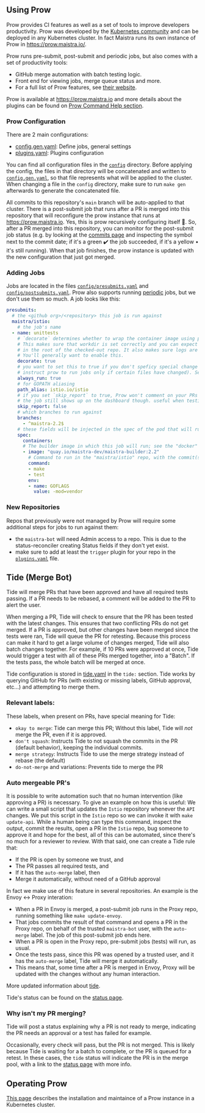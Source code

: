 ## Using Prow

Prow provides CI features as well as a set of tools to improve developers productivity. Prow was developed by the [Kubernetes community](https://github.com/kubernetes/test-infra/tree/master/prow) and can be deployed in any Kubernetes cluster. In fact Maistra runs its own instance of Prow in https://prow.maistra.io/.

Prow runs pre-submit, post-submit and periodic jobs, but also comes with a set of productivity tools:
* GitHub merge automation with batch testing logic.
* Front end for viewing jobs, merge queue status and more.
* For a full list of Prow features, see [their website](https://github.com/kubernetes/test-infra/tree/master/prow).

Prow is available at https://prow.maistra.io and more details about the plugins can be found on [Prow Command Help section](https://prow.maistra.io/command-help).


### Prow Configuration

There are 2 main configurations:
* [config.gen.yaml](config.gen.yaml): Define jobs, general settings
* [plugins.yaml](plugins.yaml): Plugins configuration

You can find all configuration files in the [`config`](config) directory. Before applying the config, the files in that directory will be concatenated and written to [`config.gen.yaml`](config.gen.yaml), so that file represents what will be applied to the cluster. When changing a file in the `config` directory, make sure to run `make gen` afterwards to generate the concatenated file. 

All commits to this repository's `main` branch will be auto-applied to that cluster. There is a post-submit job that runs after a PR is merged into this repository that will reconfigure the prow instance that runs at https://prow.maistra.io. Yes, this is prow recursively configuring itself 🤯. So, after a PR merged into this repository, you can monitor for the post-submit job status (e.g. by looking at the [commits page](https://github.com/maistra/test-infra/commits/main) and inspecting the symbol next to the commit date; if it's a green ✔️ the job succeeded, if it's a yellow • it's still running). When that job finishes, the prow instance is updated with the new configuration that just got merged.

### Adding Jobs

Jobs are located in the files [`config/presubmits.yaml`](config/presubmits.yaml) and [`config/postsubmits.yaml`](config/postsubmits.yaml). Prow also supports running [periodic](config/periodics.yaml) jobs, but we don't use them so much. A job looks like this:

```yaml
presubmits:
  # the <github org>/<repository> this job is run against
  maistra/istio:
    # the job's name
  - name: unittests
    # `decorate` determines whether to wrap the container image using prow's init containers.
    # This makes sure that workdir is set correctly and you can expect to run your commands
    # in the root of the checked-out repo. It also makes sure logs are uploaded to GCS.
    # You'll generally want to enable this.
    decorate: true
    # you want to set this to true if you don't speficy special change patterns (you can
    # instruct prow to run jobs only if certain files have changed). See upstream docs
    always_run: true
    # for GOPATH aliasing
    path_alias: istio.io/istio
    # if you set `skip_report` to true, Prow won't comment on your PRs or add status fields.
    # the job still shows up on the dashboard though. useful when testing
    skip_report: false
    # which branches to run against
    branches:
      - ^maistra-2.2$
    # these fields will be injected in the spec of the pod that will run your test.
    spec:
      containers:
      # The builder image in which this job will run; see the "docker" directory in the test-infra repository.
      - image: "quay.io/maistra-dev/maistra-builder:2.2"
        # Command to run in the "maistra/istio" repo, with the commit(s) from the PR applied on top of the branch "maistra-2.2".
        command:
        - make
        - test
        env:
        - name: GOFLAGS
          value: -mod=vendor
```

### New Repositories

Repos that previously were not managed by Prow will require some additional steps for jobs to run against them:

* the `maistra-bot` will need Admin access to a repo. This is due to the status-reconciler creating Status fields if they don't yet exist.
* make sure to add at least the `trigger` plugin for your repo in the [`plugins.yaml`](plugins.yaml) file.

## Tide (Merge Bot)
Tide will merge PRs that have been approved and have all required tests passing. If a PR needs to be rebased, a comment will be added to the PR to alert the user.

When merging a PR, Tide will check to ensure that the PR has been tested with the latest changes. This ensures that two conflicting PRs do not get merged. If a PR is approved, but other changes have been merged since the tests were ran, Tide will queue the PR for retesting. Because this process can make it hard to get a large volume of changes merged, Tide will also batch changes together. For example, if 10 PRs were approved at once, Tide would trigger a test with all of these PRs merged together, into a "Batch". If the tests pass, the whole batch will be merged at once.

Tide configuration is stored in [tide.yaml](config/tide.yaml) in the `tide:` section. Tide works by querying GitHub for PRs (with existing or missing labels, GitHub approval, etc...) and attempting to merge them.

### Relevant labels:

These labels, when present on PRs, have special meaning for Tide:
- `okay to merge`: Tide can merge this PR; Without this label, Tide will *not* merge the PR, even if it is approved.
- `don't squash`: Instructs Tide to not squash the commits in the PR (default behavior), keeping the individual commits.
- `merge strategy`: Instructs Tide to use the merge strategy instead of rebase (the default)
- `do-not-merge` and variations: Prevents tide to merge the PR

### Auto mergeable PR's

It is possible to write automation such that no human intervention (like approving a PR) is necessary. To give an example on how this is useful: We can write a small script that updates the `Istio` repository whenever the `API` changes. We put this script in the `Istio` repo so we can invoke it with `make update-api`. While a human being can type this command, inspect the output, commit the results, open a PR in the `Istio` repo, bug someone to approve it and hope for the best, all of this can be automated, since there's no much for a reviewer to review. With that said, one can create a Tide rule that:

- If the PR is open by someone we trust, and
- The PR passes all required tests, and
- If it has the `auto-merge` label, then
- Merge it automatically, without need of a GitHub approval

In fact we make use of this feature in several repositories. An example is the Envoy ↔ Proxy interation:

- When a PR in Envoy is merged, a post-submit job runs in the Proxy repo, running something like `make update-envoy`.
- That jobs commits the result of that command and opens a PR in the Proxy repo, on behalf of the trusted `maistra-bot` user, with the `auto-merge` label. The job of this post-submit job ends here.
- When a PR is open in the Proxy repo, pre-submit jobs (tests) will run, as usual.
- Once the tests pass, since this PR was opened by a trusted user, and it has the `auto-merge` label, Tide will merge it automatically.
- This means that, some time after a PR is merged in Envoy, Proxy will be updated with the changes without any human interaction.

More updated information about [tide](https://github.com/kubernetes/test-infra/tree/master/prow/cmd/tide).

Tide's status can be found on the [status page](https://prow.maistra.io/tide).

### Why isn't my PR merging?

Tide will post a status explaining why a PR is not ready to merge, indicating the PR needs an approval or a test has failed for example.

Occasionally, every check will pass, but the PR is not merged. This is likely because Tide is waiting for a batch to complete, or the PR is queued for a retest. In these cases, the `tide` status will indicate the PR is in the merge pool, with a link to the [status page](https://prow.maistra.io/tide) with more info.

## Operating Prow

[This page](OPERATING.md) describes the installation and maintaince of a Prow instance in a Kubernetes cluster.
